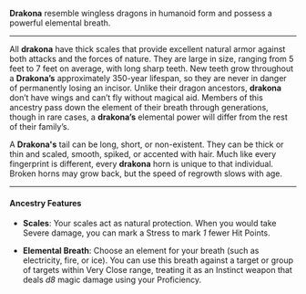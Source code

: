 
**Drakona** resemble wingless dragons in humanoid form and possess a powerful elemental breath. 

----

All **drakona** have thick scales that provide excellent natural armor against both attacks and the forces of nature. They are large in size, ranging from 5 feet to 7 feet on average, with long sharp teeth. New teeth grow throughout a **Drakona’s** approximately 350-year lifespan, so they are never in danger of permanently losing an incisor. Unlike their dragon ancestors, **drakona** don’t have wings and can’t fly without magical aid. Members of this ancestry pass down the element of their breath through generations, though in rare cases, a **drakona’s** elemental power will differ from the rest of their family’s.

A **Drakona's** tail can be long, short, or non-existent. They can be thick or thin and scaled, smooth, spiked, or accented with hair. Much like every fingerprint is different, every **drakona** horn is unique to that individual. Broken horns may grow back, but the speed of regrowth slows with age. 

----

#### Ancestry Features

* **Scales**: Your scales act as natural protection. When you would take Severe damage, you can mark a Stress to mark *1* fewer Hit Points.

* **Elemental Breath**: Choose an element for your breath (such as electricity, fire, or ice). You can use this breath against a target or group of targets within Very Close range, treating it as an Instinct weapon that deals *d8* magic damage using your Proficiency.